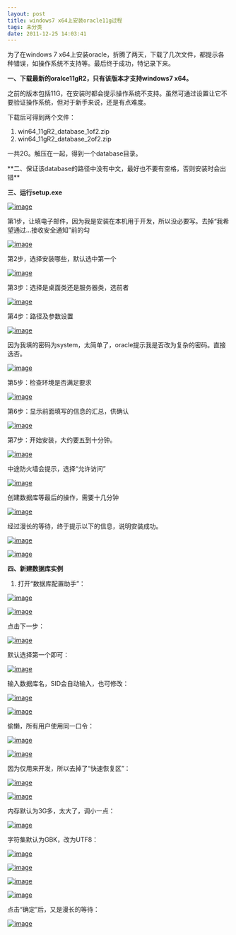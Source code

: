 ```yaml
---
layout: post
title: windows7 x64上安装oracle11g过程
tags: 未分类
date: 2011-12-25 14:03:41
---
```


为了在windows 7 x64上安装oracle，折腾了两天，下载了几次文件，都提示各种错误，如操作系统不支持等。最后终于成功，特记录下来。

**一、下载最新的oralce11gR2，只有该版本才支持windows7 x64。**

之前的版本包括11G，在安装时都会提示操作系统不支持。虽然可通过设置让它不要验证操作系统，但对于新手来说，还是有点难度。

下载后可得到两个文件：

1.  win64_11gR2_database_1of2.zip
2.  win64_11gR2_database_2of2.zip

一共2G。解压在一起，得到一个database目录。

<span id="more-635"></span>
<p>**二、保证该database的路径中没有中文，最好也不要有空格，否则安装时会出错**

**三、运行setup.exe**

[![image](http://freewind.me/wp-content/uploads/2011/12/image_thumb10.png "image")](http://freewind.me/wp-content/uploads/2011/12/image10.png)

第1步，让填电子邮件，因为我是安装在本机用于开发，所以没必要写。去掉“我希望通过…接收安全通知”前的勾

[![image](http://freewind.me/wp-content/uploads/2011/12/image_thumb11.png "image")](http://freewind.me/wp-content/uploads/2011/12/image11.png)

第2步，选择安装哪些，默认选中第一个

[![image](http://freewind.me/wp-content/uploads/2011/12/image_thumb12.png "image")](http://freewind.me/wp-content/uploads/2011/12/image12.png)

第3步：选择是桌面类还是服务器类，选前者

[![image](http://freewind.me/wp-content/uploads/2011/12/image_thumb13.png "image")](http://freewind.me/wp-content/uploads/2011/12/image13.png)

第4步：路径及参数设置

[![image](http://freewind.me/wp-content/uploads/2011/12/image_thumb14.png "image")](http://freewind.me/wp-content/uploads/2011/12/image14.png)

因为我填的密码为system，太简单了，oracle提示我是否改为复杂的密码。直接选否。

[![image](http://freewind.me/wp-content/uploads/2011/12/image_thumb15.png "image")](http://freewind.me/wp-content/uploads/2011/12/image15.png)

第5步：检查环境是否满足要求

[![image](http://freewind.me/wp-content/uploads/2011/12/image_thumb16.png "image")](http://freewind.me/wp-content/uploads/2011/12/image16.png)

第6步：显示前面填写的信息的汇总，供确认

[![image](http://freewind.me/wp-content/uploads/2011/12/image_thumb17.png "image")](http://freewind.me/wp-content/uploads/2011/12/image17.png)

第7步：开始安装，大约要五到十分钟。

[![image](http://freewind.me/wp-content/uploads/2011/12/image_thumb18.png "image")](http://freewind.me/wp-content/uploads/2011/12/image18.png)

中途防火墙会提示，选择“允许访问”

[![image](http://freewind.me/wp-content/uploads/2011/12/image_thumb19.png "image")](http://freewind.me/wp-content/uploads/2011/12/image19.png)

创建数据库等最后的操作，需要十几分钟

[![image](http://freewind.me/wp-content/uploads/2011/12/image_thumb20.png "image")](http://freewind.me/wp-content/uploads/2011/12/image20.png)

经过漫长的等待，终于提示以下的信息，说明安装成功。

[![image](http://freewind.me/wp-content/uploads/2011/12/image_thumb21.png "image")](http://freewind.me/wp-content/uploads/2011/12/image21.png)

[![image](http://freewind.me/wp-content/uploads/2011/12/image_thumb22.png "image")](http://freewind.me/wp-content/uploads/2011/12/image22.png)

**四、新建数据库实例**

1. 打开“数据库配置助手”：

[![image](http://freewind.me/wp-content/uploads/2011/12/image_thumb23.png "image")](http://freewind.me/wp-content/uploads/2011/12/image23.png)

[![image](http://freewind.me/wp-content/uploads/2011/12/image_thumb24.png "image")](http://freewind.me/wp-content/uploads/2011/12/image24.png)

点击下一步：

[![image](http://freewind.me/wp-content/uploads/2011/12/image_thumb25.png "image")](http://freewind.me/wp-content/uploads/2011/12/image25.png)

默认选择第一个即可：

[![image](http://freewind.me/wp-content/uploads/2011/12/image_thumb26.png "image")](http://freewind.me/wp-content/uploads/2011/12/image26.png)

输入数据库名，SID会自动输入，也可修改：

[![image](http://freewind.me/wp-content/uploads/2011/12/image_thumb27.png "image")](http://freewind.me/wp-content/uploads/2011/12/image27.png)

[![image](http://freewind.me/wp-content/uploads/2011/12/image_thumb28.png "image")](http://freewind.me/wp-content/uploads/2011/12/image28.png)

偷懒，所有用户使用同一口令：

[![image](http://freewind.me/wp-content/uploads/2011/12/image_thumb29.png "image")](http://freewind.me/wp-content/uploads/2011/12/image29.png)

[![image](http://freewind.me/wp-content/uploads/2011/12/image_thumb30.png "image")](http://freewind.me/wp-content/uploads/2011/12/image30.png)

因为仅用来开发，所以去掉了“快速恢复区”：

[![image](http://freewind.me/wp-content/uploads/2011/12/image_thumb31.png "image")](http://freewind.me/wp-content/uploads/2011/12/image31.png)

[![image](http://freewind.me/wp-content/uploads/2011/12/image_thumb32.png "image")](http://freewind.me/wp-content/uploads/2011/12/image32.png)

内存默认为3G多，太大了，调小一点：

[![image](http://freewind.me/wp-content/uploads/2011/12/image_thumb33.png "image")](http://freewind.me/wp-content/uploads/2011/12/image33.png)

字符集默认为GBK，改为UTF8：

[![image](http://freewind.me/wp-content/uploads/2011/12/image_thumb34.png "image")](http://freewind.me/wp-content/uploads/2011/12/image34.png)

[![image](http://freewind.me/wp-content/uploads/2011/12/image_thumb35.png "image")](http://freewind.me/wp-content/uploads/2011/12/image35.png)

[![image](http://freewind.me/wp-content/uploads/2011/12/image_thumb36.png "image")](http://freewind.me/wp-content/uploads/2011/12/image36.png)

[![image](http://freewind.me/wp-content/uploads/2011/12/image_thumb37.png "image")](http://freewind.me/wp-content/uploads/2011/12/image37.png)

点击“确定”后，又是漫长的等待：

[![image](http://freewind.me/wp-content/uploads/2011/12/image_thumb38.png "image")](http://freewind.me/wp-content/uploads/2011/12/image38.png)
